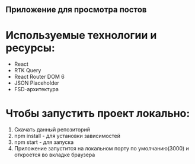 ## Приложение для просмотра постов 

# Используемые технологии и ресурсы:
* React
* RTK Query
* React Router DOM 6
* JSON Placeholder
* FSD-архитектура

# Чтобы запустить проект локально:
1. Скачать данный репозиторий
2. npm install - для установки зависимостей
3. npm start - для запуска
4. Приложение запустится на локальном порту по умолчанию(3000) и откроется во вкладке браузера